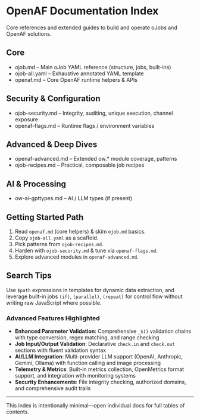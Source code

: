 # OpenAF Documentation Index

Core references and extended guides to build and operate oJobs and OpenAF solutions.

## Core
- ojob.md – Main oJob YAML reference (structure, jobs, built-ins)
- ojob-all.yaml – Exhaustive annotated YAML template
- openaf.md – Core OpenAF runtime helpers & APIs

## Security & Configuration
- ojob-security.md – Integrity, auditing, unique execution, channel exposure
- openaf-flags.md – Runtime flags / environment variables

## Advanced & Deep Dives
- openaf-advanced.md – Extended ow.* module coverage, patterns
- ojob-recipes.md – Practical, composable job recipes

## AI & Processing
- ow-ai-gpttypes.md – AI / LLM types (if present)

## Getting Started Path
1. Read `openaf.md` (core helpers) & skim `ojob.md` basics.
2. Copy `ojob-all.yaml` as a scaffold.
3. Pick patterns from `ojob-recipes.md`.
4. Harden with `ojob-security.md` & tune via `openaf-flags.md`.
5. Explore advanced modules in `openaf-advanced.md`.

## Search Tips
Use `$path` expressions in templates for dynamic data extraction, and leverage built-in jobs `(if)`, `(parallel)`, `(repeat)` for control flow without writing raw JavaScript where possible.

### Advanced Features Highlighted
- **Enhanced Parameter Validation**: Comprehensive `_$()` validation chains with type conversion, regex matching, and range checking
- **Job Input/Output Validation**: Declarative `check.in` and `check.out` sections with fluent validation syntax
- **AI/LLM Integration**: Multi-provider LLM support (OpenAI, Anthropic, Gemini, Ollama) with function calling and image processing
- **Telemetry & Metrics**: Built-in metrics collection, OpenMetrics format support, and integration with monitoring systems
- **Security Enhancements**: File integrity checking, authorized domains, and comprehensive audit trails

---
This index is intentionally minimal—open individual docs for full tables of contents.
